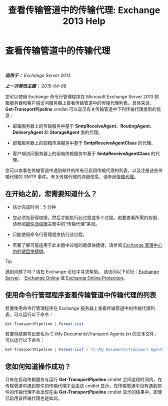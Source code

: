 ﻿---
title: '查看传输管道中的传输代理: Exchange 2013 Help'
TOCTitle: 查看传输管道中的传输代理
ms:assetid: bd715d8e-7b21-48de-8f68-d425d8506e4c
ms:mtpsurl: https://technet.microsoft.com/zh-cn/library/Bb124395(v=EXCHG.150)
ms:contentKeyID: 51408272
ms.date: 01/11/2018
mtps_version: v=EXCHG.150
ms.translationtype: HT
---

# 查看传输管道中的传输代理

 

_**适用于：** Exchange Server 2013_

_**上一次修改主题：** 2015-04-08_

您可以使用 Exchange 命令行管理程序在 Microsoft Exchange Server 2013 邮箱服务器和客户端访问服务器上查看传输管道中的传输代理列表。具体来说，**Get-TransportPipeline** cmdlet 可以显示有关传输管道中下列传输代理类型的信息：

  - 邮箱服务器上的传输服务中基于 **SmtpReceiveAgent**、**RoutingAgent**、**DeliveryAgent** 和 **StorageAgent** 类的代理。

  - 邮箱服务器上的邮箱传递服务中基于 **SmtpReceiveAgentClass** 的代理。

  - 客户端访问服务器上的前端传输服务中基于 **SmtpReceiveAgentClass** 的代理。

您可以查看在传输管道中遇到邮件的所有已启用传输代理的列表，以及注册这些传输代理的 SMTP 事件。有关传输代理的详细信息，请参阅[传输代理](transport-agents-exchange-2013-help.md)。

## 在开始之前，您需要知道什么？

  - 估计完成时间：5 分钟

  - 您必须先获得权限，然后才能执行此过程或多个过程。若要查看所需的权限，请参阅[邮件流权限](mail-flow-permissions-exchange-2013-help.md)主题中的“传输代理”条目。

  - 只能使用命令行管理程序执行此过程。

  - 若要了解可能适用于此主题中过程的键盘快捷键，请参阅 [Exchange 管理中心内的键盘快捷键](keyboard-shortcuts-in-the-exchange-admin-center-exchange-online-protection-help.md)。

> [!TIP]  
> 遇到问题了吗？请在 Exchange 论坛中寻求帮助。 请访问以下论坛：<a href="https://go.microsoft.com/fwlink/p/?linkid=60612">Exchange Server</a>、 <a href="https://go.microsoft.com/fwlink/p/?linkid=267542">Exchange Online</a> 或 <a href="https://go.microsoft.com/fwlink/p/?linkid=285351">Exchange Online Protection</a>。


## 使用命令行管理程序查看传输管道中传输代理的列表

若要使用命令行管理程序在 Exchange 服务器上查看传输管道中的传输代理列表，可以运行以下命令：

```powershell
Get-TransportPipeline | Format-List
```

若要将结果导出至名为 C:\\My Documents\\Transport Agents.txt 的文本文件，可以运行以下命令：

```powershell
Get-TransportPipeline | Format-List > "C:\My Documents\Transport Agents.txt"
```

## 您如何知道操作成功？

只有在启动传输服务与运行 **Get-TransportPipeline** cmdlet 之间这段时间内，在传输管道中遇到邮件的传输代理才会由该 cmdlet 显示。在传输管道中没有遇到邮件的传输代理不会出现在由 **Get-TransportPipeline** cmdlet 显示的结果中，即使已启用该传输代理也是如此。


